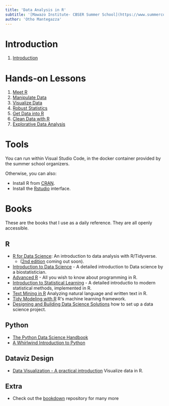 ```yaml
---
title: 'Data Analysis in R'
subtitle: '[Mawazo Institute- CBSER Summer School](https://www.summercompschool.mawazoinstitute.org/)'
author: 'Otho Mantegazza'
---
```


# Introduction

1. [Introduction](slides/00-intro.html)

# Hands-on Lessons 

1. [Meet R](slides/10-meet-r.html)
2. [Manipulate Data](slides/20-manipulate.html)
3. [Visualize Data](slides/30-visualize.html)
3. [Robust Statistics](slides/31-robust-stat.html)
4. [Get Data into R](slides/40-get.html)
5. [Clean Data with R](slides/50-clean.html)
6. [Explorative Data Analysis](slides/60-explorative-data-analysis.html)

# Tools

You can run within Visual Studio Code, in the docker container provided by the summer school organizers.

Otherwise, you can also:

- Install R from [CRAN](https://cran.r-project.org/).
- Install the [Rstudio](https://www.rstudio.com/) interface. 

# Books

These are the books that I use as a daily reference. They are all openly accessible.

## R

- [R for Data Science](https://r4ds.had.co.nz/): An introduction to data analysis with R/Tidyverse.
  - ([2nd edition](https://r4ds.hadley.nz/)  coming out soon). 
- [Introduction to Data Science](https://rafalab.github.io/dsbook/) - A detailed introduction to Data science by a biostatistician.
- [Advanced R](https://adv-r.hadley.nz//) - All you wish to know about programming in R.
- [Introduction to Statistical Learning](https://www.statlearning.com)  - A detailed introductio  to modern statistical methods, implemented in R.
- [Text Mining in R](https://www.tidytextmining.com/index.html) Analyzing natural language and written text in R.
- [Tidy Modeling with R](https://www.tmwr.org/) R's machine learning framework.
- [Designing and Building Data Science Solutions](https://datasciencedesign.com/) how to set up a data science project.

## Python

- [The Python Data Science Handbook](https://jakevdp.github.io/WhirlwindTourOfPython/)
- [A Whirlwind Introduction to Python](https://jakevdp.github.io/WhirlwindTourOfPython/)

## Dataviz Design

- [Data Visualization - A practical introduction](https://socviz.co/index.html#preface) Visualize data in R.

## Extra

- Check out the [bookdown](https://bookdown.org/home/) repository for many more

